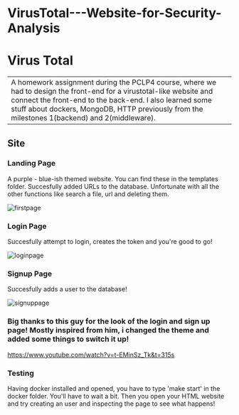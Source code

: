 # VirusTotal---Website-for-Security-Analysis
# Virus Total
<table>
<tr>
<td>
  A homework assignment during the PCLP4 course, where we had to design the front-end for a virustotal-like website and connect the front-end to the back-end. I also learned some stuff about dockers, MongoDB, HTTP previously from the milestones 1(backend) and 2(middleware).
</td>
</tr>
</table>


## Site

### Landing Page
A purple - blue-ish themed website. You can find these in the templates folder.
Succesfully added URLs to the database. Unfortunate with all the other functions like search a file, url and deleting them.

![firstpage](https://user-images.githubusercontent.com/95059633/218327587-f104d554-c5ca-45aa-b833-1bfbee23e035.PNG)

### Login Page
Succesfully attempt to login, creates the token and you're good to go!

![loginpage](https://user-images.githubusercontent.com/95059633/218327850-16873979-736e-417e-ad24-498e05e85eb2.PNG)


### Signup Page
Succesfully adds a user to the database! 

![signuppage](https://user-images.githubusercontent.com/95059633/218327855-aa672fe2-25f3-46ec-8068-89fab59f7012.PNG)


### Big thanks to this guy for the look of the login and sign up page! Mostly inspired from him, i changed the theme and added some things to switch it up!
https://www.youtube.com/watch?v=t-EMinSz_Tk&t=315s

### Testing

Having docker installed and opened, you have to type 'make start' in the docker folder. You'll have to wait a bit. Then you open your HTML website and try creating an user and inspecting the page to see what happens!



